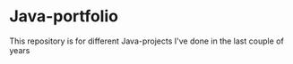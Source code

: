 # Java-portfolio

This repository is for different Java-projects I've done in the last couple of years
